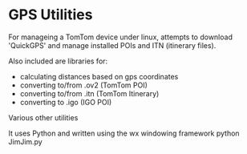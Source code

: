 # GPS Utilities

For manageing a TomTom device under linux, attempts to download 'QuickGPS' and manage installed POIs and ITN (itinerary files). 

Also included are libraries for:

* calculating distances based on gps coordinates
* converting to/from .ov2 (TomTom POI)
* converting to/from .itn (TomTom Itinerary)
* converting to .igo (IGO POI)

Various other utilities

It uses Python and written using the wx windowing framework
    python JimJim.py
